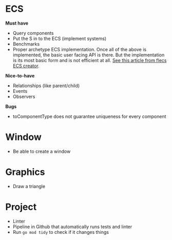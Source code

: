 # ECS
**Must have**
- Query components
- Put the S in to the ECS (implement systems)
- Benchmarks
- Proper archetype ECS implementation. Once all of the above is implemented, the basic user facing API is there. But the implementation is its most basic form and is not efficient at all. [See this article from flecs ECS creator](https://ajmmertens.medium.com/building-an-ecs-1-where-are-my-entities-and-components-63d07c7da742).

**Nice-to-have**
- Relationships (like parent/child)
- Events
- Observers

**Bugs**
- toComponentType does not guarantee uniqueness for every component

# Window
- Be able to create a window

# Graphics
- Draw a triangle

# Project
- Linter
- Pipeline in Github that automatically runs tests and linter
- Run `go mod tidy` to check if it changes things

